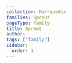 ```yaml
---
collection: Harrypedia
families: Sprout
pageType: family
title: Sprout
author:
tags: ["family"]
sidebar:
  order: 1
---
```

